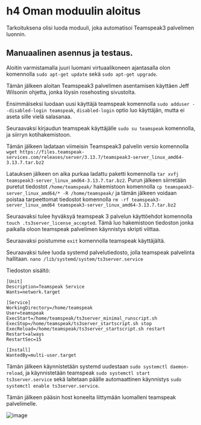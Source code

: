 # h4 Oman moduulin aloitus

Tarkoituksena olisi luoda moduuli, joka automatisoi Teamspeak3 palvelimen luonnin. 

## Manuaalinen asennus ja testaus.

Aloitin varmistamalla juuri luomani virtuaalikoneen ajantasalla olon komennolla `sudo apt-get update` sekä `sudo apt-get upgrade`.

Tämän jälkeen aloitan Teamspeak3 palvelimen asentamisen käyttäen Jeff Wilsonin ohjetta, jonka löysin rosehosting sivustolta.

Ensimmäiseksi luodaan uusi käyttäjä teamspeak komennolla `sudo adduser --disabled-login teamspeak`, `disabled-login` optio luo käyttäjän, mutta ei aseta sille vielä salasanaa.

Seuraavaksi kirjaudun teamspeak käyttäjälle `sudo su teamspeak` komennolla, ja siirryn kotihakemistoon.


Tämän jälkeen ladataan viimeisin Teamspeak3 palvelin versio komennolla `wget https://files.teamspeak-services.com/releases/server/3.13.7/teamspeak3-server_linux_amd64-3.13.7.tar.bz2`

Latauksen jälkeen on aika purkaa ladattu paketti komennolla `tar xvfj teamspeak3-server_linux_amd64-3.13.7.tar.bz2`.
Purun jälkeen siirretään puretut tiedostot `/home/teamspeak/` hakemistoon komennolla `cp teamspeak3-server_linux_amd64/* -R /home/teamspeak/` ja tämän jälkeen voidaan poistaa tarpeettomat tiedostot komennolla `rm -rf teamspeak3-server_linux_amd64 teamspeak3-server_linux_amd64-3.13.7.tar.bz2`

Seuraavaksi tulee hyväksyä teamspeak 3 palvelun käyttöehdot komennolla `touch .ts3server_license_accepted`. Tämä luo hakemistoon tiedoston jonka paikalla oloon teamspeak palvelimen käynnistys skripti viittaa.

Seuraavaksi poistumme `exit` komennolla teamspeak käyttäjältä.

Seuraavaksi tulee luoda systemd palvelutiedosto, jolla teamspeak palvelinta hallitaan.
`nano /lib/systemd/system/ts3server.service`

Tiedoston sisältö: 
```
[Unit]
Description=Teamspeak Service
Wants=network.target

[Service]
WorkingDirectory=/home/teamspeak
User=teamspeak
ExecStart=/home/teamspeak/ts3server_minimal_runscript.sh
ExecStop=/home/teamspeak/ts3server_startscript.sh stop
ExecReload=/home/teamspeak/ts3server_startscript.sh restart
Restart=always
RestartSec=15

[Install]
WantedBy=multi-user.target
```

Tämän jälkeen käynnistetään systemd uudestaan `sudo systemctl daemon-reload`, ja käynnistetään teamspeak `sudo systemctl start ts3server.service` sekä laitetaan päälle automaattinen käynnistys `sudo systemctl enable ts3server.service`.

Tämän jälkeen pääsin host koneelta liittymään luomalleni teamspeak palvelimelle.

![image](https://github.com/user-attachments/assets/5245a660-9f78-4091-86e3-4514918b6948)


